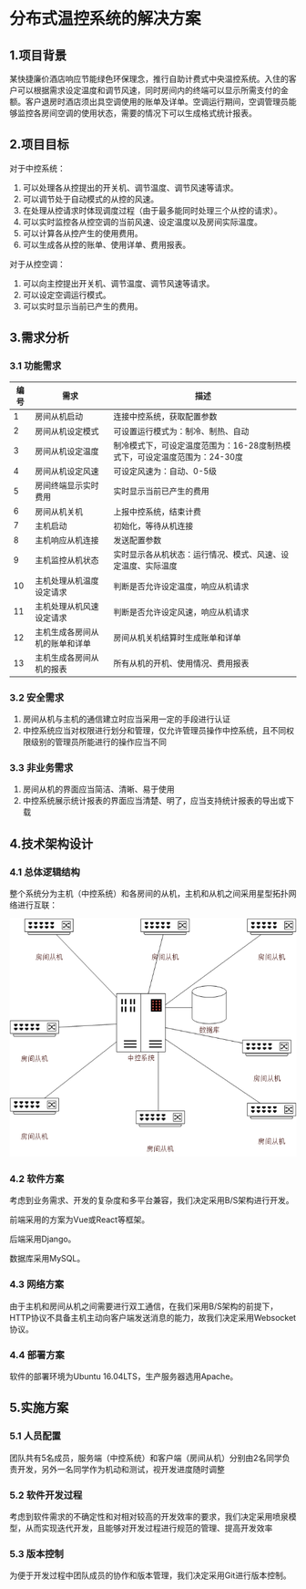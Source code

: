 # 分布式温控系统的解决方案

## 1.项目背景

某快捷廉价酒店响应节能绿色环保理念，推行自助计费式中央温控系统。入住的客户可以根据需求设定温度和调节风速，同时房间内的终端可以显示所需支付的金额。客户退房时酒店须出具空调使用的账单及详单。空调运行期间，空调管理员能够监控各房间空调的使用状态，需要的情况下可以生成格式统计报表。



## 2.项目目标

对于中控系统：

1. 可以处理各从控提出的开关机、调节温度、调节风速等请求。
2. 可以调节处于自动模式的从控的风速。
3. 在处理从控请求时体现调度过程（由于最多能同时处理三个从控的请求）。
4. 可以实时监控各从控空调的当前风速、设定温度以及房间实际温度。
5. 可以计算各从控产生的使用费用。
6. 可以生成各从控的账单、使用详单、费用报表。

对于从控空调：

1. 可以向主控提出开关机、调节温度、调节风速等请求。
2. 可以设定空调运行模式。
3. 可以实时显示当前已产生的费用。



## 3.需求分析

### 3.1 功能需求

| 编号 | 需求                           | 描述                                                         |
| ---- | ------------------------------ | ------------------------------------------------------------ |
| 1    | 房间从机启动                   | 连接中控系统，获取配置参数                                   |
| 2    | 房间从机设定模式               | 可设置运行模式为：制冷、制热、自动                           |
| 3    | 房间从机设定温度               | 制冷模式下，可设定温度范围为：16-28度制热模式下，可设定温度范围为：24-30度 |
| 4    | 房间从机设定风速               | 可设定风速为：自动、0-5级                                    |
| 5    | 房间终端显示实时费用           | 实时显示当前已产生的费用                                     |
| 6    | 房间从机关机                   | 上报中控系统，结束计费                                       |
| 7    | 主机启动                       | 初始化，等待从机连接                                         |
| 8    | 主机响应从机连接               | 发送配置参数                                                 |
| 9    | 主机监控从机状态               | 实时显示各从机状态：运行情况、模式、风速、设定温度、实际温度 |
| 10   | 主机处理从机温度设定请求       | 判断是否允许设定温度，响应从机请求                           |
| 11   | 主机处理从机风速设定请求       | 判断是否允许设定风速，响应从机请求                           |
| 12   | 主机生成各房间从机的账单和详单 | 房间从机关机结算时生成账单和详单                             |
| 13   | 主机生成各房间从机的报表       | 所有从机的开机、使用情况、费用报表                           |



### 3.2 安全需求

1. 房间从机与主机的通信建立时应当采用一定的手段进行认证
2. 中控系统应当对权限进行划分和管理，仅允许管理员操作中控系统，且不同权限级别的管理员所能进行的操作应当不同



### 3.3 非业务需求

1. 房间从机的界面应当简洁、清晰、易于使用
2. 中控系统展示统计报表的界面应当清楚、明了，应当支持统计报表的导出或下载



## 4.技术架构设计

### 4.1 总体逻辑结构

整个系统分为主机（中控系统）和各房间的从机，主机和从机之间采用星型拓扑网络进行互联：

![](assets/解决方案.png)

### 4.2 软件方案

考虑到业务需求、开发的复杂度和多平台兼容，我们决定采用B/S架构进行开发。

前端采用的方案为Vue或React等框架。

后端采用Django。

数据库采用MySQL。



### 4.3 网络方案

由于主机和房间从机之间需要进行双工通信，在我们采用B/S架构的前提下，HTTP协议不具备主机主动向客户端发送消息的能力，故我们决定采用Websocket协议。



### 4.4 部署方案

软件的部署环境为Ubuntu 16.04LTS，生产服务器选用Apache。



## 5.实施方案

### 5.1 人员配置

团队共有5名成员，服务端（中控系统）和客户端（房间从机）分别由2名同学负责开发，另外一名同学作为机动和测试，视开发进度随时调整



### 5.2 软件开发过程

考虑到软件需求的不确定性和对相对较高的开发效率的要求，我们决定采用喷泉模型，从而实现迭代开发，且能够对开发过程进行规范的管理、提高开发效率



### 5.3 版本控制

为便于开发过程中团队成员的协作和版本管理，我们决定采用Git进行版本控制。